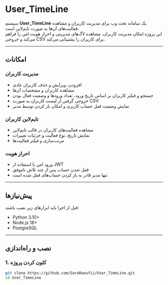 # User_TimeLine

سیستم **User_TimeLine** یک سامانه تحت وب برای مدیریت کاربران و مشاهده فعالیت‌های آن‌ها به صورت تایم‌لاین است.  
این پروژه امکان مدیریت کاربران، مشاهده لاگ‌های مدیریتی و احراز هویت امن را فراهم می‌کند و خروجی CSV برای کاربران را پشتیبانی می‌کند.

---

## امکانات

### مدیریت کاربران

- افزودن، ویرایش و حذف کاربران عادی
- مشاهده کاربران و مشخصات آن‌ها
- جستجو و فیلتر کاربران بر اساس تاریخ ورود، تعداد ورودها و وضعیت فعال بودن
- خروجی گرفتن از لیست کاربران به صورت CSV
- نمایش وضعیت قفل حساب کاربری و امکان باز کردن توسط مدیر

### تایم‌لاین کاربران

- مشاهده فعالیت‌های کاربران در قالب تایم‌لاین
- نمایش تاریخ، نوع فعالیت و جزئیات تغییرات
- مرتب‌سازی و فیلتر فعالیت‌ها

### احراز هویت

- ورود امن با استفاده از JWT
- قفل شدن حساب پس از چند تلاش ناموفق
- تنها مدیر قادر به باز کردن حساب‌های قفل شده است

---

## پیش‌نیازها

قبل از اجرا باید ابزارهای زیر نصب باشند:

- Python 3.10+
- Node.js 18+
- PostgreSQL


---

## نصب و راه‌اندازی

### 1. کلون کردن پروژه

```bash
git clone https://github.com/SaraRaoufii/User_TimeLine.git
cd User_TimeLine
